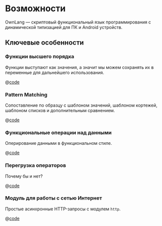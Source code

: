 # Возможности

OwnLang — скриптовый функциональный язык программирования с динамической типизацией для ПК и Android устройств.

## Ключевые особенности

### Функции высшего порядка

Функции выступают как значения, а значит мы можем сохранять их в переменные для дальнейшего использования.

@[code](../code/high_order_functions_ru.own)

### Pattern Matching

Сопоставление по образцу с шаблоном значений, шаблоном кортежей, шаблоном списков и дополнительным сравнением.

@[code](../code/pattern_matching.own)

### Функциональные операции над данными

Оперирование данными в функциональном стиле.

@[code](../code/functional_ru.own)

### Перегрузка операторов

Почему бы и нет?

@[code](../code/operator_overloading.own)

### Модуль для работы с сетью Интернет

Простые асинхронные HTTP-запросы с модулем `http`.

@[code](../code/http_ru.own)